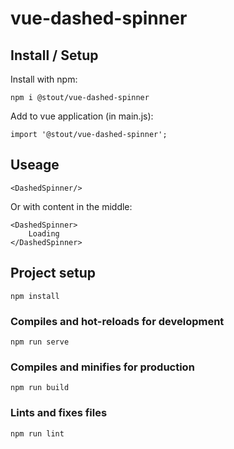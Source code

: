# vue-dashed-spinner

## Install / Setup
Install with npm:
```
npm i @stout/vue-dashed-spinner
```

Add to vue application (in main.js):
```
import '@stout/vue-dashed-spinner';
```

## Useage
```
<DashedSpinner/>
```
Or with content in the middle:
```
<DashedSpinner>
    Loading
</DashedSpinner>
```
## Project setup
```
npm install
```

### Compiles and hot-reloads for development
```
npm run serve
```

### Compiles and minifies for production
```
npm run build
```

### Lints and fixes files
```
npm run lint
```
